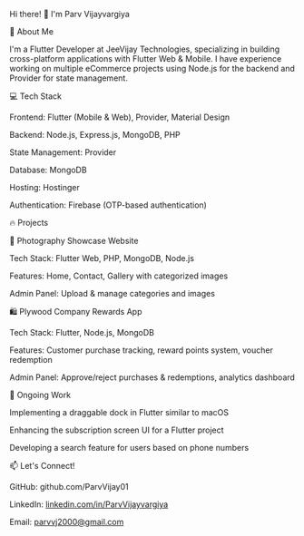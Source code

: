 Hi there! 👋 I'm Parv Vijayvargiya

🚀 About Me

I'm a Flutter Developer at JeeVijay Technologies, specializing in building cross-platform applications with Flutter Web & Mobile. I have experience working on multiple eCommerce projects using Node.js for the backend and Provider for state management.

💻 Tech Stack

Frontend: Flutter (Mobile & Web), Provider, Material Design

Backend: Node.js, Express.js, MongoDB, PHP

State Management: Provider

Database: MongoDB

Hosting: Hostinger

Authentication: Firebase (OTP-based authentication)

🔥 Projects

📸 Photography Showcase Website

Tech Stack: Flutter Web, PHP, MongoDB, Node.js

Features: Home, Contact, Gallery with categorized images

Admin Panel: Upload & manage categories and images

🛍️ Plywood Company Rewards App

Tech Stack: Flutter, Node.js, MongoDB

Features: Customer purchase tracking, reward points system, voucher redemption

Admin Panel: Approve/reject purchases & redemptions, analytics dashboard

📌 Ongoing Work

Implementing a draggable dock in Flutter similar to macOS

Enhancing the subscription screen UI for a Flutter project

Developing a search feature for users based on phone numbers

📫 Let's Connect!

GitHub: github.com/ParvVijay01

LinkedIn: [linkedin.com/in/ParvVijayvargiya](https://www.linkedin.com/in/parv-vijayvargiya-861487204/)


Email: parvvj2000@gmail.com


